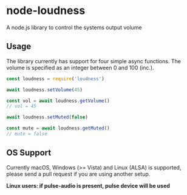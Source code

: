 # node-loudness

A node.js library to control the systems output volume

## Usage

The library currently has support for four simple async functions. The volume is specified as an integer between 0 and 100 (inc.).

```javascript
const loudness = require('loudness')

await loudness.setVolume(45)

const vol = await loudness.getVolume()
// vol = 45

await loudness.setMuted(false)

const mute = await loudness.getMuted()
// mute = false
```

## OS Support

Currently macOS, Windows (>= Vista) and Linux (ALSA) is supported, please send a pull request if you are using another setup.

**Linux users: if pulse-audio is present, pulse device will be used**